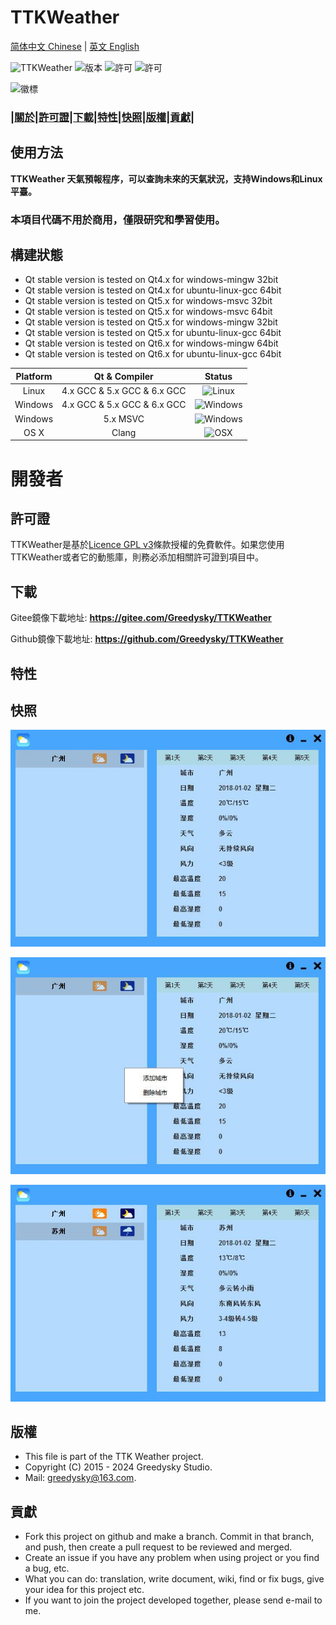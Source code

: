 # TTKWeather
[简体中文 Chinese](./README_cn.md) | [英文 English](./README.md)

![TTKWeather](https://img.shields.io/badge/Greedysky-TTKWeather-green.svg?style=flat-square)
![版本](https://img.shields.io/github/v/release/Greedysky/TTKWeather?style=flat-square&label=Version)
![許可](https://img.shields.io/badge/License-GPL%20V3-yellowgreen.svg?style=flat-square)
![許可](https://img.shields.io/badge/License-LGPL%20V3-yellow.svg?style=flat-square)

![徽標](https://github.com/Greedysky/TTKWeather/blob/master/TTKResource/logo_banner.png?raw=true)

### **|[關於](https://github.com/Greedysky/TTKWeather/blob/master/README_tc.md#使用方法)|[許可證](https://github.com/Greedysky/TTKWeather/blob/master/README_tc.md#許可證)|[下載](https://github.com/Greedysky/TTKWeather/blob/master/README_tc.md#下載)|[特性](https://github.com/Greedysky/TTKWeather/blob/master/README_tc.md#特性)|[快照](https://github.com/Greedysky/TTKWeather/blob/master/README_tc.md#快照)|[版權](https://github.com/Greedysky/TTKWeather/blob/master/README_tc.md#版權)|[貢獻](https://github.com/Greedysky/TTKWeather/blob/master/README_tc.md#貢獻)|**

使用方法
--------
**TTKWeather 天氣預報程序，可以查詢未來的天氣狀況，支持Windows和Linux平臺。**

### 本項目代碼不用於商用，僅限研究和學習使用。

## 構建狀態
 * Qt stable version is tested on Qt4.x for windows-mingw 32bit
 * Qt stable version is tested on Qt4.x for ubuntu-linux-gcc 64bit
 * Qt stable version is tested on Qt5.x for windows-msvc 32bit
 * Qt stable version is tested on Qt5.x for windows-msvc 64bit
 * Qt stable version is tested on Qt5.x for windows-mingw 32bit
 * Qt stable version is tested on Qt5.x for ubuntu-linux-gcc 64bit
 * Qt stable version is tested on Qt6.x for windows-mingw 64bit
 * Qt stable version is tested on Qt6.x for ubuntu-linux-gcc 64bit

| Platform | Qt & Compiler               | Status                                                                 |
| :---:    | :---:                       | :---:                                                                  |
| Linux    | 4.x GCC & 5.x GCC & 6.x GCC | ![Linux](https://img.shields.io/badge/build-passing-brightgreen.svg)   |
| Windows  | 4.x GCC & 5.x GCC & 6.x GCC | ![Windows](https://img.shields.io/badge/build-passing-brightgreen.svg) |
| Windows  | 5.x MSVC                    | ![Windows](https://img.shields.io/badge/build-passing-brightgreen.svg) |
| OS X     | Clang                       | ![OSX](https://img.shields.io/badge/build-unknown-lightgrey.svg)       |

# 開發者

許可證
--------
TTKWeather是基於[Licence GPL v3](https://github.com/Greedysky/TTKWeatherblob/master/LICENSE)條款授權的免費軟件。如果您使用TTKWeather或者它的動態庫，則務必添加相關許可證到項目中。

下載
--------
Gitee鏡像下載地址: **<u>https://gitee.com/Greedysky/TTKWeather</u>**

Github鏡像下載地址: **<u>https://github.com/Greedysky/TTKWeather</u>**

特性
--------

快照
--------
![事例](https://github.com/Greedysky/Resource/blob/master/Screen/TTKWeather/1.png?raw=true)

![事例](https://github.com/Greedysky/Resource/blob/master/Screen/TTKWeather/2.png?raw=true)

![事例](https://github.com/Greedysky/Resource/blob/master/Screen/TTKWeather/3.png?raw=true)

版權
--------
 * This file is part of the TTK Weather project.
 * Copyright (C) 2015 - 2024 Greedysky Studio.
 * Mail: greedysky@163.com.

貢獻
--------
 * Fork this project on github and make a branch. Commit in that branch, and push, then create a pull request to be reviewed and merged.
 * Create an issue if you have any problem when using project or you find a bug, etc.
 * What you can do: translation, write document, wiki, find or fix bugs, give your idea for this project etc.
 * If you want to join the project developed together, please send e-mail to me.
